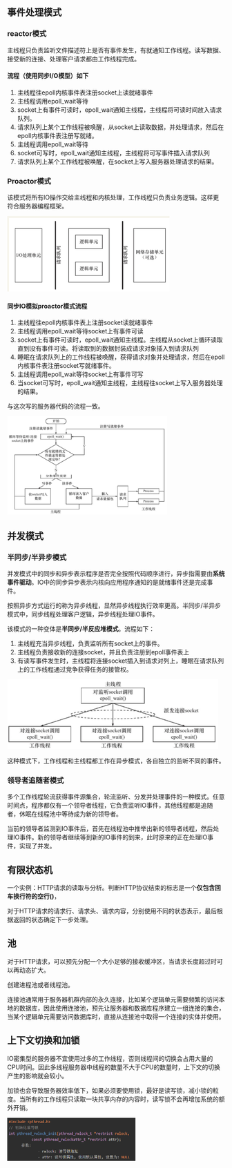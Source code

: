 ## 事件处理模式

### reactor模式

主线程只负责监听文件描述符上是否有事件发生，有就通知工作线程。读写数据、接受新的连接、处理客户请求都由工作线程完成。

#### 流程（使用同步I/O模型）如下

1. 主线程往epoll内核事件表注册socket上读就绪事件
2. 主线程调用epoll_wait等待
3. socket上有事件可读时，epoll_wait通知主线程，主线程将可读时间放入请求队列。
4. 请求队列上某个工作线程被唤醒，从socket上读取数据，并处理请求，然后在epoll内核事件表注册写就绪。
5. 主线程调用epoll_wait等待
6. socket可写时，epoll_wait通知主线程，主线程将可写事件插入请求队列
7. 请求队列上某个工作线程被唤醒，在socket上写入服务器处理请求的结果。

### Proactor模式

该模式将所有IO操作交给主线程和内核处理，工作线程只负责业务逻辑。这样更符合服务器编程框架。

<img src="事件处理模式.assets/image-20200824185416457.png" alt="image-20200824185416457" style="zoom:50%;" />

#### 同步IO模拟proactor模式流程

1. 主线程往epoll内核事件表上注册socket读就绪事件
2. 主线程调用epoll_wait等待socket上有事件可读
3. socket上有事件可读时，epoll_wait通知主线程。主线程从socket上循环读取直到没有事件可读。将读取到的数据封装成请求对象插入到请求队列
4. 睡眠在请求队列上的工作线程被唤醒，获得请求对象并处理请求，然后在epoll内核事件表注册socket写就绪事件。
5. 主线程调用epoll_wait等待socket上有事件可写
6. 当socket可写时，epoll_wait通知主线程，主线程往socket上写入服务器处理的结果。

与这次写的服务器代码的流程一致。

<img src="事件处理模式.assets/image-20200824190318061.png" alt="image-20200824190318061" style="zoom:50%;" />

## 并发模式

### 半同步/半异步模式

并发模式中的同步和异步表示程序是否完全按照代码顺序进行，异步指需要由**系统事件驱动**。IO中的同步异步表示内核向应用程序通知的是就绪事件还是完成事件。

按照异步方式运行的称为异步线程，显然异步线程执行效率更高。半同步/半异步模式中，同步线程处理客户逻辑，异步线程处理IO事件。

该模式的一种变体是**半同步/半反应堆模式**。流程如下：

1. 主线程充当异步线程，负责监听所有socket上的事件。
2. 主线程负责接收新的连接socket，并且负责注册到epoll事件表上
3. 有读写事件发生时，主线程将连接socket插入到请求对列上，睡眠在请求队列上的工作线程通过竞争获得任务的接管权。

<img src="事件处理模式.assets/image-20200824223404081.png" alt="image-20200824223404081" style="zoom:67%;" />

这种模式下，工作线程和主线程都工作在异步模式，各自独立的监听不同的事件。

### 领导者追随者模式

多个工作线程轮流获得事件源集合，轮流监听、分发并处理事件的一种模式。任意时间点，程序都仅有一个领导者线程，它负责监听IO事件，其他线程都是追随者，休眠在线程池中等待成为新的领导者。

当前的领导者监测到IO事件后，首先在线程池中推举出新的领导者线程，然后处理IO事件。新的领导者继续等到新的IO事件的到来，此时原来的正在处理IO事件，实现了并发。

##  有限状态机

一个实例：HTTP请求的读取与分析。判断HTTP协议结束的标志是一个**仅包含回车换行符的空行(<CR><LF>)**，

对于HTTP请求的请求行、请求头、请求内容，分别使用不同的状态表示，最后根据返回的状态确定下一步处理。

## 池

对于HTTP请求，可以预先分配一个大小足够的接收缓冲区，当请求长度超过时可以再动态扩大。

创建进程池或者线程池。

连接池通常用于服务器机群内部的永久连接，比如某个逻辑单元需要频繁的访问本地的数据库，因此使用连接池，预先让服务器和数据库程序建立一组连接的集合，当某个逻辑单元需要访问数据库时，直接从连接池中取得一个连接的实体并使用。

## 上下文切换和加锁

IO密集型的服务器不宜使用过多的工作线程，否则线程间的切换会占用大量的CPU时间。因此多线程服务器中线程的数量不大于CPU的数量时，上下文的切换产生的影响就会较小。

加锁也会导致服务器效率低下，如果必须要使用锁，最好是读写锁，减小锁的粒度。当所有的工作线程只读取一块共享内存的内容时，读写锁不会再增加系统的额外开销。

<img src="事件处理模式.assets/image-20200824231720835.png" alt="image-20200824231720835" style="zoom:50%;" />